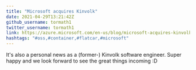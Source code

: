 ```yaml
---
title: "Microsoft acquires Kinvolk"
date: 2021-04-29T13:21:42Z
github_username: tormath1
twitter_username: tormath1
link: https://azure.microsoft.com/en-us/blog/microsoft-acquires-kinvolk-to-accelerate-containeroptimized-innovation/
hashtags: "#oss,#container,#flatcar,#microsoft"
---
```


It's also a personal news as a (former-) Kinvolk software engineer. Super happy and we look forward to see the great things incoming :D 

